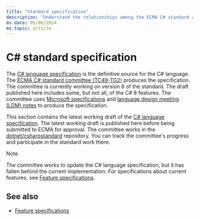 ```yaml
---
title: "Standard specification"
description: "Understand the relationships among the ECMA C# standard and the working draft."
ms.date: 05/08/2024
ms.topic: article
---
```

# C# standard specification

The [C# language specification](~/_csharpstandard/standard/README.md) is the definitive source for the C# language. The [ECMA C# standard committee (TC49-TG2)](https://www.ecma-international.org/task-groups/tc49-tg2/) produces the specification. The committee is currently working on version 8 of the standard. The draft published here includes some, but not all, of the C# 8 features. The committee uses [Microsoft specifications](https://github.com/dotnet/csharplang/tree/main/proposals) and [language design meeting (LDM) notes](https://github.com/dotnet/csharplang/tree/main/meetings) to produce the specification.

This section contains the latest working draft of the [C# language specification](~/_csharpstandard/standard/README.md). The latest working draft is published here before being submitted to ECMA for approval. The committee works in the [dotnet/csharpstandard](https://github.com/dotnet/csharpstandard) repository. You can track the committee's progress and participate in the standard work there.

> [!NOTE]
> The committee works to update the C# language specification, but it has fallen behind the current implementation. For specifications about current features, see [Feature specifications](feature-spec-overview.md).

## See also

- [Feature specifications](feature-spec-overview.md)
